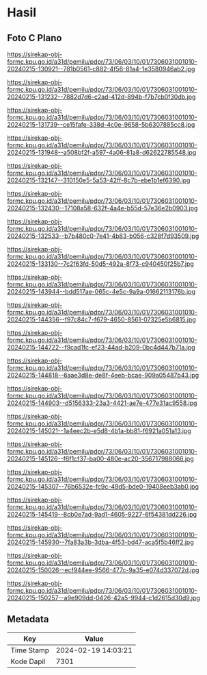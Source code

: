 # Hasil

## Foto C Plano

https://sirekap-obj-formc.kpu.go.id/a31d/pemilu/pdpr/73/06/03/10/01/7306031001010-20240215-130921--781b0561-c882-4f56-81a4-1e3580946ab2.jpg

https://sirekap-obj-formc.kpu.go.id/a31d/pemilu/pdpr/73/06/03/10/01/7306031001010-20240215-131232--7882d7d6-c2ad-412d-894b-f7b7cb0f30db.jpg

https://sirekap-obj-formc.kpu.go.id/a31d/pemilu/pdpr/73/06/03/10/01/7306031001010-20240215-131739--ce15fafe-338d-4c0e-9658-5b6307885cc8.jpg

https://sirekap-obj-formc.kpu.go.id/a31d/pemilu/pdpr/73/06/03/10/01/7306031001010-20240215-131948--a508bf2f-a597-4a06-81a8-d62622785548.jpg

https://sirekap-obj-formc.kpu.go.id/a31d/pemilu/pdpr/73/06/03/10/01/7306031001010-20240215-132147--310150e5-5a53-42ff-8c7b-ebe1b1ef6390.jpg

https://sirekap-obj-formc.kpu.go.id/a31d/pemilu/pdpr/73/06/03/10/01/7306031001010-20240215-132430--17108a58-632f-4a4e-b55d-57e36e2b0903.jpg

https://sirekap-obj-formc.kpu.go.id/a31d/pemilu/pdpr/73/06/03/10/01/7306031001010-20240215-132533--b7b480c0-7e41-4b83-b056-c328f7d93509.jpg

https://sirekap-obj-formc.kpu.go.id/a31d/pemilu/pdpr/73/06/03/10/01/7306031001010-20240215-133130--7c2f63fd-50d5-492a-8f73-c940450f25b7.jpg

https://sirekap-obj-formc.kpu.go.id/a31d/pemilu/pdpr/73/06/03/10/01/7306031001010-20240215-143944--bdd517ae-065c-4e5c-9a9a-01662113176b.jpg

https://sirekap-obj-formc.kpu.go.id/a31d/pemilu/pdpr/73/06/03/10/01/7306031001010-20240215-144356--f97c84c7-f679-4650-8561-07325e5b6815.jpg

https://sirekap-obj-formc.kpu.go.id/a31d/pemilu/pdpr/73/06/03/10/01/7306031001010-20240215-144722--f9cad1fc-ef23-44ad-b209-0bc4d447b71a.jpg

https://sirekap-obj-formc.kpu.go.id/a31d/pemilu/pdpr/73/06/03/10/01/7306031001010-20240215-144818--6aae3d8e-de8f-4eeb-bcae-909a05487b43.jpg

https://sirekap-obj-formc.kpu.go.id/a31d/pemilu/pdpr/73/06/03/10/01/7306031001010-20240215-144903--d5156333-23a3-4421-ae7e-477e31ac9558.jpg

https://sirekap-obj-formc.kpu.go.id/a31d/pemilu/pdpr/73/06/03/10/01/7306031001010-20240215-145021--1a4eec2b-e5d8-4b1a-bb81-f6921a051a13.jpg

https://sirekap-obj-formc.kpu.go.id/a31d/pemilu/pdpr/73/06/03/10/01/7306031001010-20240215-145126--f6f1cf37-ba00-480e-ac20-356717988066.jpg

https://sirekap-obj-formc.kpu.go.id/a31d/pemilu/pdpr/73/06/03/10/01/7306031001010-20240215-145307--76b6532e-fc9c-49d5-bde0-19408eeb3ab0.jpg

https://sirekap-obj-formc.kpu.go.id/a31d/pemilu/pdpr/73/06/03/10/01/7306031001010-20240215-145419--8cb0e7ad-9ad1-4605-9227-6f54381dd226.jpg

https://sirekap-obj-formc.kpu.go.id/a31d/pemilu/pdpr/73/06/03/10/01/7306031001010-20240215-145930--7fa83a3b-3dba-4f53-bd47-aca5f5b46ff2.jpg

https://sirekap-obj-formc.kpu.go.id/a31d/pemilu/pdpr/73/06/03/10/01/7306031001010-20240215-150026--ecf944ee-9566-477c-9a35-e074d337072d.jpg

https://sirekap-obj-formc.kpu.go.id/a31d/pemilu/pdpr/73/06/03/10/01/7306031001010-20240215-150257--a9e909dd-0426-42a5-9944-c1d2615d30d9.jpg


## Metadata

| Key        | Value               |
| ---------- | ------------------- |
| Time Stamp | 2024-02-19 14:03:21 |
| Kode Dapil | 7301                |



